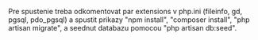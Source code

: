 Pre spustenie treba odkomentovat par extensions v php.ini (fileinfo, gd, pgsql, pdo_pgsql) a spustit prikazy "npm install", "composer install", "php artisan migrate", a seednut databazu pomocou "php artisan db:seed".